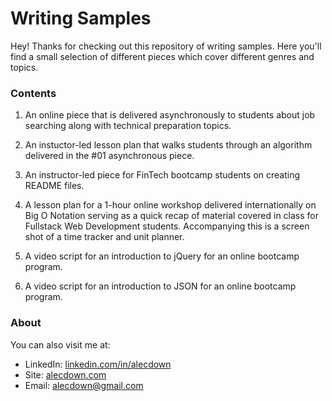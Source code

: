 # Writing Samples

Hey! Thanks for checking out this repository of writing samples. Here you'll find a small selection of different pieces which cover different genres and topics.

### Contents

1. An online piece that is delivered asynchronously to students about job searching along with technical preparation topics.

2. An instuctor-led lesson plan that walks students through an algorithm delivered in the #01 asynchronous piece.

3. An instructor-led piece for FinTech bootcamp students on creating README files.

4. A lesson plan for a 1-hour online workshop delivered internationally on Big O Notation serving as a quick recap of material covered in class for Fullstack Web Development students. Accompanying this is a screen shot of a time tracker and unit planner.

5. A video script for an introduction to jQuery for an online bootcamp program.

6. A video script for an introduction to JSON for an online bootcamp program.

### About

You can also visit me at:

- LinkedIn: [linkedin.com/in/alecdown](https://linkedin.com/in/alecdown)
- Site: [alecdown.com](https://alecdown.com)
- Email: alecdown@gmail.com
